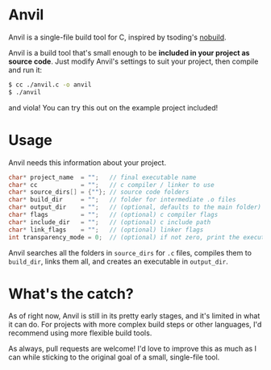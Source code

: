 # Anvil
Anvil is a single-file build tool for C, inspired by tsoding's [nobuild](https://github.com/tsoding/nobuild).

Anvil is a build tool that's small enough to be **included in your project as source code**.
Just modify Anvil's settings to suit your project, then compile and run it:
```sh
$ cc ./anvil.c -o anvil
$ ./anvil
```
and viola! You can try this out on the example project included!

# Usage
Anvil needs this information about your project.

```c
char* project_name  = "";   // final executable name 
char* cc            = "";   // c compiler / linker to use
char* source_dirs[] = {""}; // source code folders
char* build_dir     = "";   // folder for intermediate .o files
char* output_dir    = "";   // (optional, defaults to the main folder) folder to drop the final executable in
char* flags         = "";   // (optional) c compiler flags
char* include_dir   = "";   // (optional) c include path
char* link_flags    = "";   // (optional) linker flags
int transparency_mode = 0;  // (optional) if not zero, print the executed commands instead of nice messages
```

Anvil searches all the folders in `source_dirs` for `.c` files, compiles them to
`build_dir`, links them all, and creates an executable in `output_dir`.

# What's the catch?
As of right now, Anvil is still in its pretty early stages, and it's limited in what it can do. For projects with more complex build steps or other languages, 
I'd recommend using more flexible build tools.

As always, pull requests are welcome! I'd love to improve this as much as I can while sticking to the original goal of a small, single-file tool.
